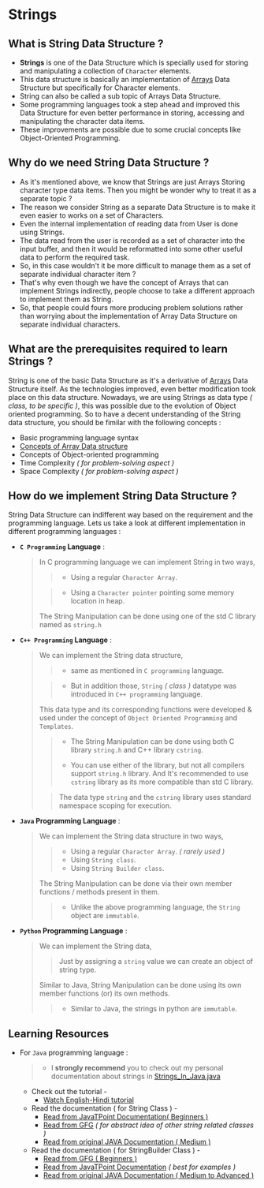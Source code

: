 # Strings

## What is String Data Structure ?

- **Strings** is one of the Data Structure which is specially used for storing and manipulating a collection of `Character` elements.
- This data structure is basically an implementation of [Arrays](../Array_Data_Structure "Learn Arrays Data Structure") Data Structure but specifically for Character elements.
- String can also be called a sub topic of Arrays Data Structure.
- Some programming languages took a step ahead and improved this Data Structure for even better performance in storing, accessing and manipulating the character data items.
- These improvements are possible due to some crucial concepts like Object-Oriented Programming.

## Why do we need String Data Structure ?

- As it's mentioned above, we know that Strings are just Arrays Storing character type data items. Then you might be wonder why to treat it as a separate topic ?
- The reason we consider String as a separate Data Structure is to make it even easier to works on a set of Characters.
- Even the internal implementation of reading data from User is done using Strings.
- The data read from the user is recorded as a set of character into the input buffer, and then it would be reformatted into some other useful data to perform the required task.
- So, in this case wouldn't it be more difficult to manage them as a set of separate individual character item ?
- That's why even though we have the concept of Arrays that can implement Strings indirectly, people choose to take a different approach to implement them as String.
- So, that people could fours more producing problem solutions rather than worrying about the implementation of Array Data Structure on separate individual characters.

## What are the prerequisites required to learn Strings ?

String is one of the basic Data Structure as it's a derivative of [Arrays](../Array_Data_Structure "Learn Arrays Data Structure") Data Structure itself.
As the technologies improved, even better modification took place on this data structure.
Nowadays, we are using Strings as data type *( class, to be specific )*, this was possible due to the evolution of Object oriented programming.
So to have a decent understanding of the String data structure, you should be fimilar with the following concepts :

- Basic programming language syntax
- [Concepts of Array Data structure](../Array_Data_Structure/README.md "Learn Array Data Structure")
- Concepts of Object-oriented programming
- Time Complexity *( for problem-solving aspect )*
- Space Complexity *( for problem-solving aspect )*

## How do we implement String Data Structure ?

String Data Structure can indifferent way based on the requirement and the programming language. 
Lets us take a look at different implementation in different programming languages :

- **`C Programming` Language** :

  > In C programming language we can implement String in two ways,
  >
  >> - Using a regular `Character Array`.
  >
  >> - Using a `Character pointer` pointing some memory location in heap.
  >
  > The String Manipulation can be done using one of the std C library named as `string.h`
  
- **`C++ Programming` Language** :
  
  > We can implement the String data structure,
  > 
  >> - same as mentioned in `C programming` language.
  >
  >> - But in addition those, `String` *( class )* datatype was introduced in `C++ programming` language.
  >
  > This data type and its corresponding functions were developed & used under the concept of `Object Oriented Programming` and `Templates`.
  >
  >> - The String Manipulation can be done using both C library `string.h` and C++ library `cstring`.
  >>
  >>-  You can use either of the library, but not all compilers support `string.h` library. And It's recommended to use `cstring` library as its more compatible than std C library.
  >
  >> The data type `string` and the `cstring` library uses standard namespace scoping for execution.

- **`Java` Programming Language** :

  > We can implement the String data structure in two ways,
  > 
  >> - Using a regular `Character Array`. *( rarely used )*
  >> - Using `String class`.
  >> - Using `String Builder class`.
  >
  > The String Manipulation can be done via their own member functions / methods present in them.
  > 
  >> - Unlike the above programming language, the `String` object are `immutable`.

- **`Python` Programming Language** :

  > We can implement the String data,
  > 
  >> Just by assigning a `string` value we can create an object of string type.
  > 
  > Similar to Java, String Manipulation can be done using its own member functions (or) its own methods.
  > 
  >> - Similar to Java, the strings in python are `immutable`.

## Learning Resources

- For `Java` programming language :

  > - I **strongly recommend** you to check out my personal documentation about strings in [Strings_In_Java.java](Strings_In_Java.java "Visit Strings_In_Java.java")
  
  - Check out the tutorial -
    - [Watch English-Hindi tutorial](https://youtu.be/zL1DPZ0Ovlo?list=PL9gnSGHSqcnr_DxHsP7AW9ftq0AtAyYqJ&t=76 "Watch tutorial by Kunal")
  - Read the documentation ( for String Class ) -
    - [Read from JavaTPoint Documentation( Beginners )](https://www.javatpoint.com/java-string "Goto Javatpoint Java String")
    - [Read from GFG](https://www.geeksforgeeks.org/strings-in-java/ "Goto GFG Java Strings") *( for abstract idea of other string related classes )*
    - [Read from original JAVA Documentation ( Medium )](https://docs.oracle.com/javase/7/docs/api/java/lang/String.html "Goto Oracle Java String")
  - Read the documentation ( for StringBuilder Class ) -
    - [Read from GFG ( Beginners )](https://www.geeksforgeeks.org/stringbuilder-class-in-java-with-examples/ "Goto GFG Java StringBuilder")
    - [Read from JavaTPoint Documentation](https://www.javatpoint.com/StringBuilder-class "Goto javatpoint Java StringBuilder") *( best for examples )*
    - [Read from original JAVA Documentation ( Medium to Advanced )](https://docs.oracle.com/javase/7/docs/api/java/lang/StringBuilder.html "Goto Oracle Java StringBuilder")
